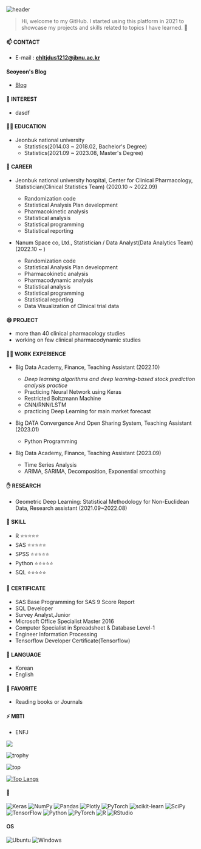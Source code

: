   ![header](https://capsule-render.vercel.app/api?type=shark&color=f7e6fa&section=header&text=SEOYEON's%20GITHUB&Color=A0522D&fontSize=40)

> Hi, welcome to my GitHub. I started using this platform in 2021 to showcase my projects and skills related to topics I have learned. 🦄


#### 📫 CONTACT
- E-mail : **chltjdus1212@jbnu.ac.kr**

#### Seoyeon's Blog
- [Blog](https://seoyeonc.github.io/sy_hub/)

#### 🐥 INTEREST
- dasdf

#### 👩‍🎓 EDUCATION
- Jeonbuk national university
  - Statistics(2014.03 ~ 2018.02, Bachelor's Degree)
  - Statistics(2021.09 ~ 2023.08, Master's Degree)

#### 🔭 CAREER
- Jeonbuk national university hospital, Center for Clinical Pharmacology, Statistician(Clinical Statistics Team) (2020.10 ~ 2022.09)
  - Randomization code
  - Statistical Analysis Plan development
  - Pharmacokinetic analysis
  - Statistical analysis
  - Statistical programming
  - Statistical reporting
  
- Nanum Space co, Ltd., Statistician / Data Analyst(Data Analytics Team) (2022.10 ~ )
  - Randomization code
  - Statistical Analysis Plan development
  - Pharmacokinetic analysis
  - Pharmacodynamic analysis
  - Statistical analysis
  - Statistical programming
  - Statistical reporting
  - Data Visualization of Clinical trial data

#### 😄 PROJECT
- more than 40 clinical pharmacology studies
- working on few clinical pharmacodynamic studies

#### 👍🏻 WORK EXPERIENCE
- Big Data Academy, Finance, Teaching Assistant (2022.10)
  - *Deep learning algorithms and deep learning-based stock prediction analysis practice*
  - Practicing Neural Network using Keras
  - Restricted Boltzmann Machine
  - CNN/RNN/LSTM
  - practicing Deep Learning for main market forecast

- Big DATA Convergence And Open Sharing System, Teaching Assistant (2023.01)
  - Python Programming
 
- Big Data Academy, Finance, Teaching Assistant (2023.09)
  - Time Series Analysis
  - ARIMA, SARIMA, Decomposition, Exponential smoothing

#### ✋ RESEARCH
- Geometric Deep Learning: Statistical Methodology for Non-Euclidean Data, Research assistant (2021.09~2022.08)

#### 🌱 SKILL
- R         ⭐⭐⭐⭐⭐
- SAS       ⭐⭐⭐⭐⭐
- SPSS      ⭐⭐⭐⭐⭐
- Python    ⭐⭐⭐⭐⭐
- SQL       ⭐⭐⭐⭐⭐
 
#### 👯 CERTIFICATE
- SAS Base Programming for SAS 9 Score Report
- SQL Developer
- Survey Analyst,Junior
- Microsoft Office Specialist Master 2016
- Computer Specialist in Spreadsheet & Database Level-1
- Engineer Information Processing
- Tensorflow Developer Certificate(Tensorflow)

#### 💬 LANGUAGE
- Korean
- English
 
#### 🤔 FAVORITE
- Reading books or Journals

#### ⚡ MBTI
- ENFJ

<img src="https://img.shields.io/badge/-iOS-%23000000?logo=Apple&logoColor=white"/>

![trophy](https://github-profile-trophy.vercel.app/?username=seoyeonc)

![top](https://github-readme-stats.vercel.app/api?username=seoyeonc&count_private=true)

[![Top Langs](https://github-readme-stats.vercel.app/api/top-langs/?username=seoyeonc&layout=compact)](https://github.com/anuraghazra/github-readme-stats)

<!--



**seoyeonc/seoyeonc** is a ✨ _special_ ✨ repository because its `README.md` (this file) appears on your GitHub profile.

Here are some ideas to get you started:
Hi there 👋
- 🔭 I’m currently working on ...
- 🌱 I’m currently learning ...
- 👯 I’m looking to collaborate on ...
- 🤔 I’m looking for help with ...
- 💬 Ask me about ...
- 📫 How to reach me: ...
- 😄 Pronouns: ...
- ⚡ Fun fact: ...
-->


#### 👻

![Keras](https://img.shields.io/badge/Keras-%23D00000.svg?style=for-the-badge&logo=Keras&logoColor=white)
![NumPy](https://img.shields.io/badge/numpy-%23013243.svg?style=for-the-badge&logo=numpy&logoColor=white)
![Pandas](https://img.shields.io/badge/pandas-%23150458.svg?style=for-the-badge&logo=pandas&logoColor=white)
![Plotly](https://img.shields.io/badge/Plotly-%233F4F75.svg?style=for-the-badge&logo=plotly&logoColor=white)
![PyTorch](https://img.shields.io/badge/PyTorch-%23EE4C2C.svg?style=for-the-badge&logo=PyTorch&logoColor=white)
![scikit-learn](https://img.shields.io/badge/scikit--learn-%23F7931E.svg?style=for-the-badge&logo=scikit-learn&logoColor=white)
![SciPy](https://img.shields.io/badge/SciPy-%230C55A5.svg?style=for-the-badge&logo=scipy&logoColor=%white)
![TensorFlow](https://img.shields.io/badge/TensorFlow-%23FF6F00.svg?style=for-the-badge&logo=TensorFlow&logoColor=white)
![Python](https://img.shields.io/badge/Python-%233776AB.svg?style=for-the-badge&logo=Python&logoColor=white)
![PyTorch](https://img.shields.io/badge/PyTorch-%23EE4C2C.svg?style=for-the-badge&logo=PyTorch&logoColor=white)
![R](https://img.shields.io/badge/R-%23276DC3.svg?style=for-the-badge&logo=R&logoColor=%white)
![RStudio](https://img.shields.io/badge/RStudio-%2375AADB.svg?style=for-the-badge&logo=RStudio&logoColor=white)

#### OS

![Ubuntu](https://img.shields.io/badge/Ubuntu-E95420?style=for-the-badge&logo=ubuntu&logoColor=white)
![Windows](https://img.shields.io/badge/Windows-0078D6?style=for-the-badge&logo=windows&logoColor=white)
